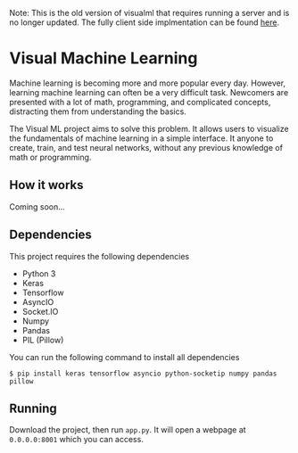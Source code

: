 Note: This is the old version of visualml that requires running a server and is no longer updated. The fully client side implmentation can be found [here](https://github.com/visualml/visualml.github.io). 
# Visual Machine Learning

Machine learning is becoming more and more popular every day. However, learning machine learning can often be a very difficult task. Newcomers are presented with a lot of math, programming, and complicated concepts, distracting them from understanding the basics.

The Visual ML project aims to solve this problem. It allows users to visualize the fundamentals of machine learning in a simple interface. It anyone to create, train, and test neural networks, without any previous knowledge of math or programming.

## How it works

Coming soon...

## Dependencies

This project requires the following dependencies

* Python 3
* Keras
* Tensorflow
* AsyncIO
* Socket.IO
* Numpy
* Pandas
* PIL (Pillow)

You can run the following command to install all dependencies

    $ pip install keras tensorflow asyncio python-socketip numpy pandas pillow

## Running

Download the project, then run `app.py`. It will open a webpage at `0.0.0.0:8001` which you can access.
